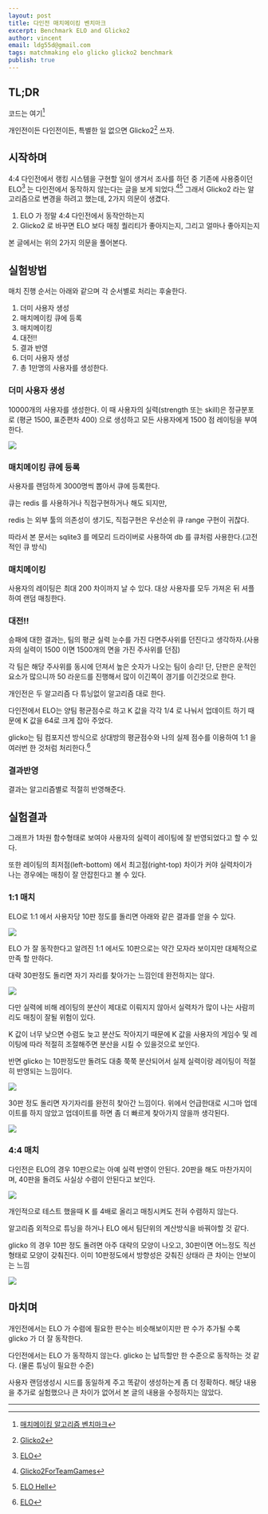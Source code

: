 ```yaml
---
layout: post
title: 다인전 매치메이킹 벤치마크
excerpt: Benchmark ELO and Glicko2
author: vincent
email: ldg55d@gmail.com
tags: matchmaking elo glicko glicko2 benchmark
publish: true
---
```


## TL;DR

코드는 여기[^1]

개인전이든 다인전이든, 특별한 일 없으면 Glicko2[^2] 쓰자.

## 시작하며

4:4 다인전에서 랭킹 시스템을 구현할 일이 생겨서 조사를 하던 중 기존에 사용중이던 ELO[^4] 는 다인전에서 동작하지 않는다는 글을 보게 되었다.[^3][^5]
그래서 Glicko2 라는 알고리즘으로 변경을 하려고 했는데, 2가지 의문이 생겼다.

1. ELO 가 정말 4:4 다인전에서 동작안하는지
2. Glicko2 로 바꾸면 ELO 보다 매칭 퀄리티가 좋아지는지, 그리고 얼마나 좋아지는지

본 글에서는 위의 2가지 의문을 풀어본다.

## 실험방법

매치 진행 순서는 아래와 같으며 각 순서별로 처리는 후술한다.

1. 더미 사용자 생성
2. 매치메이킹 큐에 등록
3. 매치메이킹
4. 대전!!
5. 결과 반영
6. 더미 사용자 생성
7. 총 1만명의 사용자를 생성한다.

### 더미 사용자 생성

10000개의 사용자를 생성한다.
이 때 사용자의 실력(strength 또는 skill)은 정규분포로 (평균 1500, 표준편차 400) 으로 생성하고 모든 사용자에게 1500 점 레이팅을 부여한다.

![](/assets/img/20191008/strengthdist.png)

### 매치메이킹 큐에 등록

사용자를 랜덤하게 3000명씩 뽑아서 큐에 등록한다.

큐는 redis 를 사용하거나 직접구현하거나 해도 되지만,

redis 는 외부 툴의 의존성이 생기도, 직접구현은 우선순위 큐 range 구현이 귀찮다.

따라서 본 문서는 sqlite3 를 메모리 드라이버로 사용하여 db 를 큐처럼 사용한다.(고전적인 큐 방식)

### 매치메이킹

사용자의 레이팅은 최대 200 차이까지 날 수 있다.
대상 사용자를 모두 가져온 뒤 셔플하여 랜덤 매칭한다.

### 대전!!

승패에 대한 결과는, 팀의 평균 실력 눈수를 가진 다면주사위를 던진다고 생각하자.(사용자의 실력이 1500 이면 1500개의 면을 가진 주사위를 던짐)

각 팀은 해당 주사위를 동시에 던져서 높은 숫자가 나오는 팀이 승리! 
단, 단판은 운적인 요소가 많으니까 50 라운드를 진행해서 많이 이긴쪽이 경기를 이긴것으로 한다.

개인전은 두 알고리즘 다 튜닝없이 알고리즘 대로 한다.

다인전에서 ELO는 양팀 평균점수로 하고 K 값을 각각 1/4 로 나눠서 업데이트 하기 때문에 K 값을 64로 크게 잡아 주었다.

glicko는 팀 컴포지션 방식으로 상대방의 평균점수와 나의 실제 점수를 이용하여 1:1 을 여러번 한 것처럼 처리한다.[^4]

### 결과반영

결과는 알고리즘별로 적절히 반영해준다.

## 실험결과

그래프가 1차원 함수형태로 보여야 사용자의 실력이 레이팅에 잘 반영되었다고 할 수 있다.

또한 레이팅의 최저점(left-bottom) 에서 최고점(right-top) 차이가 커야 실력차이가 나는 경우에는 매칭이 잘 안잡힌다고 볼 수 있다.

### 1:1 매치

ELO로 1:1 에서 사용자당 10판 정도를 돌리면 아래와 같은 결과를 얻을 수 있다.

![](/assets/img/20191008/individual_elo10.png)

ELO 가 잘 동작한다고 알려진 1:1 에서도 10판으로는 약간 모자라 보이지만 대체적으로 만족 할 만하다.

대략 30판정도 돌리면 자기 자리를 찾아가는 느낌인데 완전하지는 않다.

![](/assets/img/20191008/individual_elo30.png)

다만 실력에 비해 레이팅의 분산이 제대로 이뤄지지 않아서 실력차가 많이 나는 사람끼리도 매칭이 잘될 위험이 있다.

K 값이 너무 낮으면 수렴도 늦고 분산도 작아지기 때문에 K 값을 사용자의 게임수 및 레이팅에 따라 적절히 조절해주면 분산을 시킬 수 있을것으로 보인다.

반면 glicko 는 10판정도만 돌려도 대충 쭉쭉 분산되어서 실제 실력이랑 레이팅이 적절히 반영되는 느낌이다.

![](/assets/img/20191008/individual_glicko10.png)

30판 정도 돌리면 자기자리를 완전히 찾아간 느낌이다. 위에서 언급한대로 시그마 업데이트를 하지 않았고 업데이트를 하면 좀 더 빠르게 찾아가지 않을까 생각된다.

![](/assets/img/20191008/individual_glicko30.png)

### 4:4 매치

다인전은 ELO의 경우 10판으로는 아예 실력 반영이 안된다. 20판을 해도 마찬가지이며, 40판을 돌려도 사실상 수렴이 안된다고 보인다.

![](/assets/img/20191008/team_elo30.png)

개인적으로 테스트 했을때 K 를 4배로 올리고 매칭시켜도 전혀 수렴하지 않는다.

알고리즘 외적으로 튜닝을 하거나 ELO 에서 팀단위의 계산방식을 바꿔야할 것 같다.

glicko 의 경우 10판 정도 돌려면 아주 대략의 모양이 나오고, 30판이면 어느정도 직선 형태로 모양이 갖춰진다. 이미 10판정도에서 방향성은 갖춰진 상태라 큰 차이는 안보이는 느낌

![](/assets/img/20191008/team_glicko30.png)

## 마치며

개인전에서는 ELO 가 수렴에 필요한 판수는 비슷해보이지만 판 수가 추가될 수록 glicko 가 더 잘 동작한다.

다인전에서는 ELO 가 동작하지 않는다. glicko 는 납득할만 한 수준으로 동작하는 것 같다. (물론 튜닝이 필요한 수준)

사용자 랜덤생성시 시드를 동일하게 주고 똑같이 생성하는게 좀 더 정확하다.
해당 내용을 추가로 실험했으나 큰 차이가 없어서 본 글의 내용을 수정하지는 않았다.

----

[^1]: [매치메이킹 알고리즘 벤치마크](https://github.com/haandol/matchmaking_benchmark)
[^2]: [Glicko2](http://www.glicko.net/glicko/glicko2.pdf)
[^3]: [Glicko2ForTeamGames](http://rhetoricstudios.com/downloads/AbstractingGlicko2ForTeamGames.pdf)
[^4]: [ELO](https://en.wikipedia.org/wiki/Elo_rating_system)
[^5]: [ELO Hell](https://en.wikipedia.org/wiki/Elo_hell)